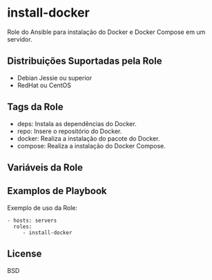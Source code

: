 install-docker
=========

Role do Ansible para instalação do Docker e Docker Compose em um servidor.

Distribuições Suportadas pela Role
------------

- Debian Jessie ou superior
- RedHat ou CentOS


Tags da Role 
--------------

- deps: Instala as dependências do Docker.
- repo: Insere o repositório do Docker.
- docker: Realiza a instalação do pacote do Docker.
- compose: Realiza a instalação do Docker Compose.


Variáveis da Role 
--------------

Examplos de Playbook
----------------

Exemplo de uso da Role:

    - hosts: servers
      roles:
         - install-docker

License
-------

BSD
